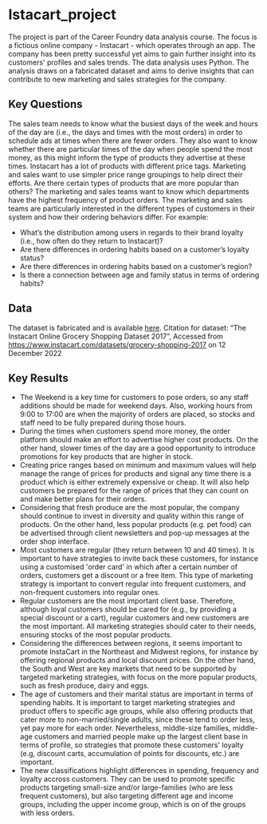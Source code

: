 # Istacart_project
The project is part of the Career Foundry data analysis course. The focus is a fictious online company - Instacart - which operates through an app. The company has been pretty successful yet aims to gain further insight into its customers' profiles and sales trends. The data analysis uses Python. The analysis draws on a fabricated dataset and aims to derive insights that can contribute to new marketing and sales strategies for the company.
## Key Questions
The sales team needs to know what the busiest days of the week and hours of the day
are (i.e., the days and times with the most orders) in order to schedule ads at times
when there are fewer orders.
They also want to know whether there are particular times of the day when people spend
the most money, as this might inform the type of products they advertise at these times.
Instacart has a lot of products with different price tags. Marketing and sales want to use
simpler price range groupings to help direct their efforts.
Are there certain types of products that are more popular than others? The marketing
and sales teams want to know which departments have the highest frequency of product
orders.
The marketing and sales teams are particularly interested in the different types of
customers in their system and how their ordering behaviors differ. For example:
* What’s the distribution among users in regards to their brand loyalty (i.e., how
often do they return to Instacart)?
* Are there differences in ordering habits based on a customer’s loyalty status?
* Are there differences in ordering habits based on a customer’s region?
* Is there a connection between age and family status in terms of ordering habits?
## Data
The dataset is fabricated and is available [here](https://www.instacart.com/datasets/grocery-shopping-2017).
Citation for dataset: “The Instacart Online Grocery Shopping Dataset
2017”, Accessed from https://www.instacart.com/datasets/grocery-shopping-2017 on 12 December 2022
## Key Results
* The Weekend is a key time for customers to pose orders, so any staff additions should be made for weekend days. Also, working hours from 9:00 to 17:00 are when the majority of orders are placed, so stocks and staff need to be fully prepared during those hours.
* During the times when customers spend more money, the order platform should make an effort to advertise higher cost products. On  the other hand, slower times of the day are a good opportunity to introduce promotions for key products that are higher in stock.
* Creating price ranges based on minimum and maximum values will help manage the range of prices for products and signal any time there is a product which is either extremely expensive or cheap. It will also help customers be prepared for the range of prices that they can count on and make better plans for their orders. 
* Considering that fresh produce are the most popular, the company should continue to invest in diversity and quality within this range of products. On the other hand, less popular products (e.g. pet food) can be advertised through client newsletters and pop-up messages at the order shop interface.
* Most customers are regular (they return between 10 and 40 times). It is important to have strategies to invite back these customers, for instance using a customised 'order card' in which after a certain number of orders, customers get a discount or a free item. This type of marketing strategy is important to convert regular into frequent customers, and non-frequent customers into regular ones. 
* Regular customers are the most important client base. Therefore, although loyal customers should be cared for (e.g., by providing a special discount or a cart), regular customers and new customers are the most important. All marketing strategies should cater to their needs, ensuring stocks of the most popular products. 
* Considering the differences between regions, it seems important to promote InstaCart in the Northeast and Midwest regions, for instance by offering regional products and local discount prices. On the other hand, the South and West are key markets that need to be supported by targeted marketing strategies, with focus on the more popular products, such as fresh produce, dairy and eggs. 
* The age of customers and their marital status are important in terms of spending habits. It is important to target marketing strategies and product offers to specific age groups, while also offering products that cater more to non-married/single adults, since these tend to order less, yet pay more for each order. Nevertheless, middle-size families, middle-age customers and married people make up the largest client base in terms of profile, so strategies that promote these customers' loyalty (e.g, discount carts, accumulation of points for discounts, etc.) are important. 
* The new classifications highlight differences in spending, frequency and loyalty accross customers. They can be used to promote specific products targeting small-size and/or large-families (who are less frequent customers), but also targeting different age and income groups, including the upper income group, which is on of the groups with less orders.
